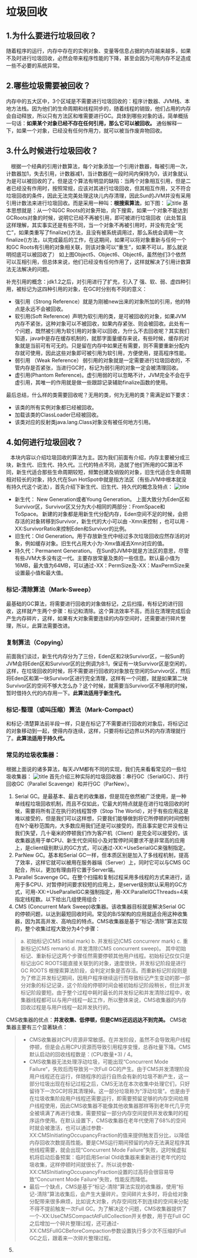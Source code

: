 # 垃圾回收
## 1.为什么要进行垃圾回收？ 

随着程序的运行，内存中存在的实例对象、变量等信息占据的内存越来越多，如果不及时进行垃圾回收，必然会带来程序性能的下降，甚至会因为可用内存不足造成一些不必要的系统异常。 

## 2.哪些垃圾需要被回收？ 

内存中的五大区中，3个区域是不需要进行垃圾回收的：程序计数器、JVM栈、本地方法栈。因为他们的生命周期和线程同步的，随着线程的销毁，他们占用的内存会自动释放，所以只有方法区和堆需要进行GC。具体到哪些对象的话，简单概括一句话：**如果某个对象已经不存在任何引用，那么它可以被回收。** 通俗解释一下，如果一个对象，已经没有任何作用力，就可以被当作废弃物回收。 

## 3.什么时候进行垃圾回收？ 

    根据一个经典的引用计数算法，每个对象添加一个引用计数器，每被引用一次，计数器加1，失去引用，计数器减1，当计数器在一段时间内保持为0，该对象就认为是可以被回收的了。但是这个算法有明显的缺陷：当两个对象相互引用，但是二者已经没有作用时，按照常规，应该对其进行垃圾回收，但其相互作用，又不符合垃圾回收的条件，因此无法完美处理这块儿内存清理，因此Sun的JVM并没有采用引用计数法来进行垃圾回收。而是采用一种叫：**根搜索算法**，如下图： 
![title](https://raw.githubusercontent.com/lllpla/img/master/gitnote/2020/04/11/1586599406081-1586599406089.png)
基本思想就是：从一个叫GC Roots的对象开始，向下搜索，如果一个对象不能达到GCRoots对象的时候，说明它已经不再被引用，即可被进行垃圾回收（此处暂且这样理解，其实事实还是有些不同，当一个对象不再被引用时，并没有完全“死亡”，如果类重写了finalize()方法，且没有被系统调用过，那么系统会调用一次finalize()方法，以完成最后的工作，在这期间，如果可以将对象重新与任何一个和GC Roots有引用的对象相关联，则该对象可以“重生”，如果不可以，那么就说明彻底可以被回收了） 如上图Object5、Object6、Object6，虽然他们3个依然可以互相引用，但总体来说，他们已经没有任何作用了，这样就解决了引用计数算法无法解决的问题。 

补充引用的概念：jdk1.2之后，对引用进行了扩充，引入了 强、软、弱、虚四种引用，被标记为这四种引用的对象，在GC时分别有不同的意义： 
- 强引用（Strong Reference）就是为刚被new出来的对象所加的引用，他的特点是永远不会被回收。 
- 软引用(Soft Reference)  声明为软引用的类，是可被回收的对象，如果JVM内存不紧张，这种对象可以不被回收，如果内存紧张、则会被回收。此处有一个问题，既然被引用为软引用的对象可以回收，为什么不去回收呢？其实我们知道，java中是存在缓存机制的，就那字面量缓存来说，有些时候，缓存的对象就是当前可有可无的。只是留在内存中如果还有需要，则不需要重新分配内存就可使用，因此这些对象即可被引用为软引用，方便使用，提高程序性能。 
- 弱引用 （Weak Reference） 弱引用的对象就是一定需要进行垃圾回收的，不管内存是否紧张，当进行GC时，标记为弱引用的对象一定会被清理回收。 
- 虚引用(Phantom Reference)。虚引用弱的可以忽略不计，JVM完全不会在乎虚引用，其唯一的作用就是做一些跟踪记录辅助finalize函数的使用。 

最后总结，什么样的类需要回收呢？无用的类，何为无用的类？需满足如下要求： 
- 该类的所有实例对象都已经被回收。 
- 加载该类的ClassLoader已经被回收。 
- 该类对应的反射类java.lang.Class对象没有被任何地方引用。 
## 4.如何进行垃圾回收？ 

    本块内容以介绍垃圾回收的算法为主。因为我们前面有介绍，内存主要被分成三块，新生代、旧生代、持久代。三代的特点不同，造就了他们所用的GC算法不同，新生代适合那些生命周期较短，频繁创建及销毁的对象，旧生代适合生命周期相对较长的对象，持久代在Sun HotSpot中就是指方法区（有些JVM中根本就没有持久代这个说法），首先介绍下新生代、旧生代、持久代的概念及特点： 
![title](https://raw.githubusercontent.com/lllpla/img/master/gitnote/2020/04/11/1586599524816-1586599524820.png)
- 新生代： New Generation或者Young Generation。 上面大致分为Eden区和Survivor区，Survivor区又分为大小相同的两部分：FromSpace和ToSpace。 新建的对象都是用新生代分配内存，Eden空间不足的时候，会把存活的对象转移到Survivor，新生代的大小可以由 -Xmn来控制 ，也可以用 -XX:SurvivorRatio来控制Eden和Survivor的比例。
- 旧生代：Old Generation。用于存放新生代中经过多次垃圾回收应然存活的对象，例如缓存对象。旧生代占用大小为-Xmx值减去Xmn对应的值。 
- 持久代：Permanent Generation。 在Sun的JVM中就是方法区的意思，尽管有些JVM大多没有这一代。主要存放常量及类的一些信息。默认最小值为16MB，最大值为64MB，可以通过-XX：PermSize及-XX：MaxPermSize来设置最小值和最大值。 

### 标记-清除算法（Mark-Sweep） 

最基础的GC算法，将需要进行回收的对象做标记，之后扫描，有标记的进行回收，这样就产生两个步骤：标记和清除。这个算法效率不高，而且在清理完成后会产生内存碎片，这样，如果有大对象需要连续的内存空间时，还需要进行碎片整理，所以，此算法需要改进。 

### 复制算法（Copying） 

前面我们谈过，新生代内存分为了三份，Eden区和2块Survivor区，一般Sun的JVM会将Eden区和Survivor区的比例调为8:1，保证有一块Survivor区是空闲的，这样，在垃圾回收的时候，将不需要进行回收的对象放在空闲的Survivor区，然后将Eden区和第一块Survivor区进行完全清理，这样有一个问题，就是如果第二块Survivor区的空间不够大怎么办？这个时候，就需要当Survivor区不够用的时候，暂时借持久代的内存用一下。**此算法适用于新生代。** 

### 标记-整理（或叫压缩）算法（Mark-Compact） 

和标记-清楚算法前半段一样，只是在标记了不需要进行回收的对象后，将标记过的对象移动到一起，使得内存连续，这样，只要将标记边界以外的内存清理就行了。**此算法适用于持久代。** 

### 常见的垃圾收集器：  

根据上面说的诸多算法，每天JVM都有不同的实现，我们先来看看常见的一些垃圾收集器：
![title](https://raw.githubusercontent.com/lllpla/img/master/gitnote/2020/04/11/1586599682155-1586599682159.png)
首先介绍三种实际的垃圾回收器：串行GC（SerialGC）、并行回收GC（Parallel Scavenge）和并行GC（ParNew）。 
1. Serial GC。是最基本、最古老的收集器，但是现在依然被广泛使用，是一种单线程垃圾回收机制，而且不仅如此，它最大的特点就是在进行垃圾回收的时候，需要将所有正在执行的线程暂停（Stop The World），对于有些应用这是难以接受的，但是我们可以这样想，只要我们能够做到将它所停顿的时间控制在N个毫秒范围内，大多数应用我们还是可以接受的，而且事实是它并没有让我们失望，几十毫米的停顿我们作为客户机（Client）是完全可以接受的，该收集器适用于单CPU、新生代空间较小及对暂停时间要求不是非常高的应用上，是client级别默认的GC方式，可以通过-XX:+UseSerialGC来强制指定。 
2. ParNew GC。基本和Serial GC一样，但本质区别是加入了多线程机制，提高了效率，这样它就可以被用在服务器端（Server）上，同时它可以与CMS GC配合，所以，更加有理由将它置于Server端。 
3. Parallel Scavenge GC。在整个扫描和复制过程采用多线程的方式来进行，适用于多CPU、对暂停时间要求较短的应用上，是server级别默认采用的GC方式，可用-XX:+UseParallelGC来强制指定，用-XX:ParallelGCThreads=4来指定线程数。以下给出几组使用组合： 
4. CMS (Concurrent Mark Sweep)收集器。该收集器目标就是解决Serial GC 的停顿问题，以达到最短回收时间。常见的B/S架构的应用就适合用这种收集器，因为其高并发、高响应的特点。CMS收集器是基于“标记-清除”算法实现的，整个收集过程大致分为4个步骤： 
>a. 初始标记(CMS initial mark)
>b. 并发标记(CMS concurrenr mark)
>c. 重新标记(CMS remark)
>d. 并发清除(CMS concurrent sweep)。 
>其中初始标记、重新标记这两个步骤任然需要停顿其他用户线程。初始标记仅仅只是标记出GC ROOTS能直接关联到的对象，速度很快，并发标记阶段是进行GC ROOTS 根搜索算法阶段，会判定对象是否存活。而重新标记阶段则是为了修正并发标记期间，因用户程序继续运行而导致标记产生变动的那一部分对象的标记记录，这个阶段的停顿时间会被初始标记阶段稍长，但比并发标记阶段要短。由于整个过程中耗时最长的并发标记和并发清除过程中，收集器线程都可以与用户线程一起工作，所以整体来说，CMS收集器的内存回收过程是与用户线程一起并发执行的。 

CMS收集器的优点：**并发收集、低停顿，但是CMS还远远达不到完美。** 
CMS收集器主要有三个显著缺点： 
> - CMS收集器对CPU资源非常敏感。在并发阶段，虽然不会导致用户线程停顿，但是会占用CPU资源而导致引用程序变慢，总吞吐量下降。CMS默认启动的回收线程数是：(CPU数量+3) / 4。 
> - CMS收集器无法处理浮动垃圾，可能出现“Concurrent Mode Failure“，失败后而导致另一次Full GC的产生。由于CMS并发清理阶段用户线程还在运行，伴随程序的运行自热会有新的垃圾不断产生，这一部分垃圾出现在标记过程之后，CMS无法在本次收集中处理它们，只好留待下一次GC时将其清理掉。这一部分垃圾称为“浮动垃圾”。也是由于在垃圾收集阶段用户线程还需要运行，即需要预留足够的内存空间给用户线程使用，因此CMS收集器不能像其他收集器那样等到老年代几乎完全被填满了再进行收集，需要预留一部分内存空间提供并发收集时的程序运作使用。在默认设置下，CMS收集器在老年代使用了68%的空间时就会被激活，也可以通过参数-XX:CMSInitiatingOccupancyFraction的值来提供触发百分比，以降低内存回收次数提高性能。要是CMS运行期间预留的内存无法满足程序其他线程需要，就会出现“Concurrent Mode Failure”失败，这时候虚拟机将启动后备预案：临时启用Serial Old收集器来重新进行老年代的垃圾收集，这样停顿时间就很长了。所以说参数-XX:CMSInitiatingOccupancyFraction设置的过高将会很容易导致“Concurrent Mode Failure”失败，性能反而降低。 
>- 最后一个缺点，CMS是基于“标记-清除”算法实现的收集器，使用“标记-清除”算法收集后，会产生大量碎片。空间碎片太多时，将会给对象分配带来很多麻烦，比如说大对象，内存空间找不到连续的空间来分配不得不提前触发一次Full GC。为了解决这个问题，CMS收集器提供了一个-XX:UseCMSCompactAtFullCollection开关参数，用于在Full GC之后增加一个碎片整理过程，还可通过-XX:CMSFullGCBeforeCompaction参数设置执行多少次不压缩的Full GC之后，跟着来一次碎片整理过程。 

5. 

